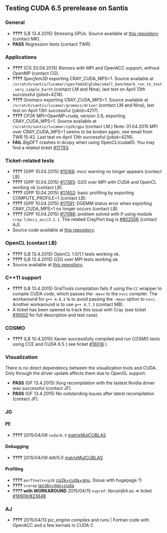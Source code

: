 ## Testing CUDA 6.5 prerelease on Santis 

### General 
* **????** (LB 13.4.2015) Stressing GPUs. Source available at [this repository](https://github.com/lichinka/cuda-stress) (contact MK).
* **PASS** Regression tests (contact TWR).

### Applications
* **????** (CG 20.04.2015) _Ramses_ with MPI and OpenACC support, without OpenMP (contact CG).
* **????** _Specfem3D_ exporting CRAY_CUDA_MPS=1. Source available at ``/scratch/santis/lucamar/specfem3d/globe/small_benchmark_run_to_test_very_simple_Earth`` (contact LM and Nina), last test on April 13th successful (jobid=4218).
* **????** _Gromacs_ exporting CRAY_CUDA_MPS=1. Source available at ``/scratch/santis/lucamar/gromacs/driver`` (contact LM and Nina), last test on April 13th successful (jobid=4217).
* **????** _CP2K_ MPI+OpenMP+cuda, version 2.6, exporting CRAY_CUDA_MPS=1. Source available at ``/scratch/santis/lucamar/cp2k/gpu`` (contact LM.) Note: 01.04.2015 MPI over CRAY_CUDA_MPS=1 seems to be broken again, see email from TWR 15:42. Last test on April 13th successful (jobid=4216).
* **FAIL** _BigDFT_ crashes in dcopy when using OpenCL/cuda65. You may find a related ticket [#17793](https://webrt.cscs.ch/Ticket/Display.html?id=17793).

### Ticket-related tests
* **????** (GPP 10.04.2015) [#15166](https://webrt.cscs.ch/Ticket/Display.html?id=15166): nvcc warning no longer appears (contact LB).
* **????** (GPP 10.04.2015) [#17365](https://webrt.cscs.ch/Ticket/Display.html?id=17365): G2G over MPI with CUDA and OpenCL working ok (contact LB).
* **????** (GPP 10.04.2015) [#17402](https://webrt.cscs.ch/Ticket/Display.html?id=17402): basic profiling by exporting COMPUTE_PROFILE=1 (contact LB).
* **????** (GPP 10.04.2015) [#17591](https://webrt.cscs.ch/Ticket/Display.html?id=17591): DGEMM status error when exporting CRAY_CUDA_MPS=1 no longer occurs (contact LB).
* **????** (GPP 10.04.2015) [#17988](https://webrt.cscs.ch/Ticket/Display.html?id=17988): problem solved with if using module ``cray-libsci_acc/3.1.1``. The related CrayPort bug is [#802506](https://crayport.cray.com/_layouts/cray.portal.bugs/BugDetails.aspx?BugId=821506) (contact AJ).
* Source code available at [this repository](https://github.com/lichinka/L2).


### OpenCL (contact LB)
* **????** (LB 13.4.2015) OpenCL 1.0/1.1 tests working ok.
* **????** (LB 13.4.2015) G2G over MPI tests working ok.
* Source available at [this repository](https://github.com/lichinka/opencl-training).


### C++11 support
* **????** (LB 13.4.2015) GridTools compilation fails if using the ``CC`` wrapper to compile CUDA code, which passes the ``-mavx`` to the ``nvcc`` compiler. The workaround for ``g++ 4.8.2`` is to avoid passing the ``-mavx`` option to ``nvcc``. Another workaround is to use ``g++ 4.7.3`` (contact MB).
* A ticket has been opened to track this issue with Cray (see ticket [#19002](https://webrt.cscs.ch/Ticket/Display.html?id=19002) for full description and test case).


### COSMO
* **????** (LB 10.4.2015) Xavier successfully compiled and run COSMO tests using CCE and CUDA 6.5 ( see ticket [#18018](https://webrt.cscs.ch/Ticket/Display.html?id=18018) ).


### Visualization
There is no direct dependency between the visualization tools and CUDA. Only through the driver update affects them due to OpenGL support.
* **PASS** (GF 13.4.2015) Xorg recompilation with the lastest Nvidia driver was successful (contact JF).
* **PASS** (GF 13.4.2015) No outstanding issues after latest recompilation (contact JF).

### JG
#### PE
* **????** 2015/04/09 ``cuda/6.5`` [matrixMulCUBLAS](https://bitbucket.org/jgphpc/pug/issue/27/matrixmulcublas)

#### Debugging
* **????** 2015/04/09 ddt/5.0 [matrixMulCUBLAS](https://bitbucket.org/jgphpc/pug/issue/27/matrixmulcublas)

#### Profiling
* **????** ``perftools+cp2k`` [cp2k+cuda+gnu](https://bitbucket.org/jgphpc/pug/issue/24/cp2k). (Issue with hugepage ?)
* **????** ``scorep`` [jacobi+mpi+cuda](https://bitbucket.org/jgphpc/pug/issue/7/jacobi-mpi-cuda)
* **???? with WORKAROUND** 2015/04/15 ``nvprof``: libcuinj64.so => ticket [#18909/823648](https://webrt.cscs.ch/Ticket/Display.html?id=18909)

### AJ
* **????** 2015/04/13 pic_engine compiles and runs | Fortran code with OpenACC and a few kernals in CUDA C
